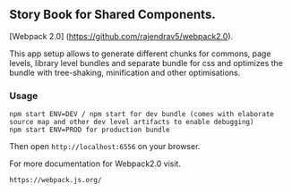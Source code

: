 ## Story Book for Shared Components.


[Webpack 2.0]  (https://github.com/rajendrav5/webpack2.0). 

This app setup allows to generate different chunks for commons, page levels, library level bundles and separate bundle for css and optimizes the bundle with tree-shaking, minification and other optimisations.

### Usage

```
npm start ENV=DEV / npm start for dev bundle (comes with elaborate source map and other dev level artifacts to enable debugging)
npm start ENV=PROD for production bundle
```

Then open `http://localhost:6556` on your browser.


For more documentation for Webpack2.0 visit.

```
https://webpack.js.org/
```
